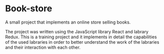 # Book-store

A small project that implements an online store selling books.

The project was written using the JavaScript library React and labrary Redux. This is a training project and it implements in detail the capabilities of the used labraries in order to better understand the work of the labraries and their interaction with each other.
